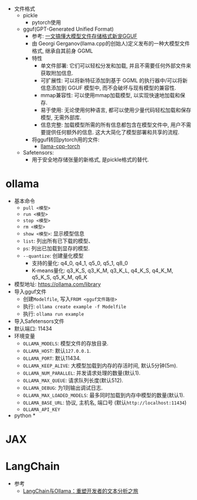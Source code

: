* 文件格式
    * pickle
        * pytorch使用
    * gguf(GPT-Generated Unified Format)
        * 参考: [一文搞懂大模型文件存储格式新宠GGUF](https://zhuanlan.zhihu.com/p/848013326)
        * 由 Georgi Gerganov(llama.cpp的创始人)定义发布的一种大模型文件格式, 继承自其前身 GGML
        * 特性
            * 单文件部署: 它们可以轻松分发和加载, 并且不需要任何外部文件来获取附加信息. 
            * 可扩展性: 可以将新特征添加到基于 GGML 的执行器中/可以将新信息添加到 GGUF 模型中, 而不会破坏与现有模型的兼容性. 
            * mmap兼容性: 可以使用mmap加载模型, 以实现快速地加载和保存. 
            * 易于使用: 无论使用何种语言, 都可以使用少量代码轻松加载和保存模型, 无需外部库. 
            * 信息完整: 加载模型所需的所有信息都包含在模型文件中, 用户不需要提供任何额外的信息. 这大大简化了模型部署和共享的流程. 
        * 将gguf转回pytorch用的文件: 
            * [llama-cpp-torch](https://github.com/chu-tianxiang/llama-cpp-torch)
    * Safetensors:
        * 用于安全地存储张量的新格式, 是pickle格式的替代. 
# ollama
* 基本命令
    * `pull <模型>`
    * `run <模型>`
    * `stop <模型>`
    * `rm <模型>`
    * `show <模型>`: 显示模型信息
    * `list`: 列出所有已下载的模型、
    * `ps`: 列出已加载到显存的模型. 
    * `--quantize`: 创建量化模型
        * 支持的量化: q4_0, q4_1, q5_0, q5_1, q8_0
        * K-means量化: q3_K_S, q3_K_M, q3_K_L, q4_K_S, q4_K_M, q5_K_S, q5_K_M, q6_K
* 模型地址: https://ollama.com/library
* 导入gguf文件
    * 创建`Modelfile`, 写入`FROM <gguf文件路径>`
    * 执行: `ollama create example -f Modelfile`
    * 执行: `ollama run example`
* 导入Safetensors文件
* 默认端口: 11434
* 环境变量
    * `OLLAMA_MODELS`: 模型文件的存放目录. 
    * `OLLAMA_HOST`: 默认`127.0.0.1`. 
    * `OLLAMA_PORT`: 默认11434. 
    * `OLLAMA_KEEP_ALIVE`: 大模型加载到内存的存活时间, 默认5分钟(5m). 
    * `OLLAMA_NUM_PARALLEL`: 并发请求处理的数量(默认1). 
    * `OLLAMA_MAX_QUEUE`: 请求队列长度(默认512). 
    * `OLLAMA_DEBUG`: 为1则输出调试日志. 
    * `OLLAMA_MAX_LOADED_MODELS`: 最多同时加载到内存中模型的数量(默认1). 
    * `OLLAMA_BASE_URL`: 协议, 主机名, 端口号 (默认`http://localhost:11434`)
    * `OLLAMA_API_KEY`
* python
    * 
# JAX

# LangChain
* 参考
    * [LangChain与Ollama：重塑开发者的文本分析之旅](https://zhuanlan.zhihu.com/p/696293498)
